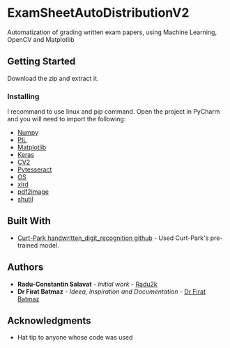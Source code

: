 # ExamSheetAutoDistributionV2

Automatization of grading written exam papers, using Machine Learning, OpenCV and Matplotlib
  
## Getting Started

Download the zip and extract it.

### Installing
I recommand to use linux and pip command.
Open the project in PyCharm and you will need to import the following:

* [Numpy](https://numpy.org/install/)
* [PIL](https://pillow.readthedocs.io/en/stable/installation.html)
* [Matplotlib](https://matplotlib.org/3.3.2/users/installing.html)
* [Keras](https://pypi.org/project/Keras/)
* [CV2](https://pypi.org/project/opencv-python/)
* [Pytesseract](https://pypi.org/project/pytesseract/)
* [OS]()
* [xlrd](https://pypi.org/project/xlrd/)
* [pdf2image](https://pypi.org/project/pdf2image/)
* [shutil](https://pypi.org/project/pytest-shutil/)

## Built With

* [Curt-Park handwritten_digit_recognition github](https://github.com/Curt-Park/handwritten_digit_recognition) - Used Curt-Park's pre-trained model.

## Authors

* **Radu-Constantin Salavat** - *Initial work* - [Radu2k](https://github.com/Radu2k)
* **Dr Firat Batmaz** - *Ideea, Inspiration and Documentation* - [Dr Firat Batmaz](https://www.lboro.ac.uk/departments/compsci/staff/academic-teaching/firat-batmaz/)

## Acknowledgments

* Hat tip to anyone whose code was used


